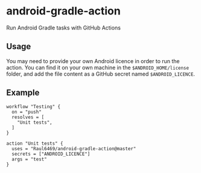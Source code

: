 # android-gradle-action

Run Android Gradle tasks with GitHub Actions

## Usage

You may need to provide your own Android licence in order to run the action. You can find it on your own machine in the `$ANDROID_HOME/license` folder, and add the file content as a GitHub secret named `$ANDROID_LICENCE`.

## Example

```
workflow "Testing" {
  on = "push"
  resolves = [
    "Unit tests",
  ]
}

action "Unit tests" {
  uses = "Raul6469/android-gradle-action@master"
  secrets = ["ANDROID_LICENCE"]
  args = "test"
}
```